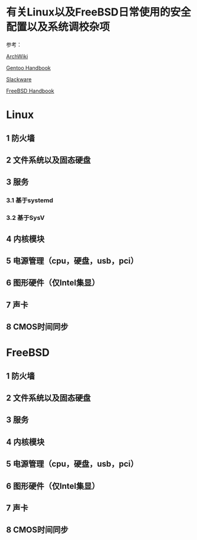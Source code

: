 # 有关Linux以及FreeBSD日常使用的安全配置以及系统调校杂项

参考：

[ArchWiki](https://wiki.archlinux.org/)

[Gentoo Handbook](https://wiki.gentoo.org/wiki/Handbook:Main_Page)

[Slackware](http://docs.slackware.com/)

[FreeBSD Handbook](https://docs.freebsd.org/en/books/handbook/)

# Linux

## 1 防火墙

## 2 文件系统以及固态硬盘

## 3 服务

### 3.1 基于systemd

### 3.2 基于SysV

## 4 内核模块

## 5 电源管理（cpu，硬盘，usb，pci）

## 6 图形硬件（仅Intel集显）

## 7 声卡

## 8 CMOS时间同步


# FreeBSD

## 1 防火墙

## 2 文件系统以及固态硬盘

## 3 服务

## 4 内核模块

## 5 电源管理（cpu，硬盘，usb，pci）

## 6 图形硬件（仅Intel集显）

## 7 声卡

## 8 CMOS时间同步